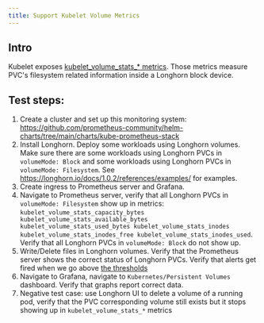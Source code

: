 ```yaml
---
title: Support Kubelet Volume Metrics
---
```


## Intro

Kubelet exposes [kubelet_volume_stats_* metrics](https://github.com/kubernetes/kubernetes/blob/4b24dca228d61f4d13dcd57b46465b0df74571f6/pkg/kubelet/metrics/collectors/volume_stats.go#L27).
Those metrics measure PVC's filesystem related information inside a Longhorn block device.


## Test steps:
1. Create a cluster and set up this monitoring system: https://github.com/prometheus-community/helm-charts/tree/main/charts/kube-prometheus-stack
1. Install Longhorn. Deploy some workloads using Longhorn volumes. 
   Make sure there are some workloads using Longhorn PVCs in  `volumeMode: Block` and some workloads using Longhorn PVCs in `volumeMode: Filesystem`. 
   See https://longhorn.io/docs/1.0.2/references/examples/ for examples.
1. Create ingress to Prometheus server and Grafana. 
1. Navigate to Prometheus server, verify that all Longhorn PVCs in `volumeMode: Filesystem` show up in metrics: `kubelet_volume_stats_capacity_bytes kubelet_volume_stats_available_bytes kubelet_volume_stats_used_bytes kubelet_volume_stats_inodes kubelet_volume_stats_inodes_free kubelet_volume_stats_inodes_used`.  
   Verify that all Longhorn PVCs in `volumeMode: Block` do not show up.
1. Write/Delete files in Longhorn volumes. 
   Verify that the Prometheus server shows the correct status of Longhorn PVCs. 
   Verify that alerts get fired when we go above [the thresholds](https://github.com/prometheus-community/helm-charts/blob/main/charts/kube-prometheus-stack/templates/prometheus/rules/kubernetes-storage.yaml?rgh-link-date=2020-09-24T13%3A00%3A06Z)
1. Navigate to Grafana, navigate to `Kubernetes/Persistent Volumes` dashboard. 
   Verify that graphs report correct data.
1. Negative test case: 
   use Longhorn UI to delete a volume of a running pod, 
   verify that the PVC corresponding volume still exists but it stops showing up in `kubelet_volume_stats_*` metrics
